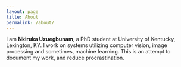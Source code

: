 ```yaml
---
layout: page
title: About
permalink: /about/
---
```


I am **Nkiruka Uzuegbunam**, a PhD student at University of Kentucky, Lexington, KY. I work on systems utilizing computer vision, image processing and sometimes, machine learning. This is an attempt to document my work, and reduce procrastination.
